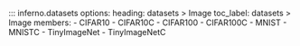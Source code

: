 ::: inferno.datasets
    options:
        heading: datasets > Image
        toc_label: datasets > Image
        members:
        - CIFAR10
        - CIFAR10C
        - CIFAR100
        - CIFAR100C
        - MNIST
        - MNISTC
        - TinyImageNet
        - TinyImageNetC